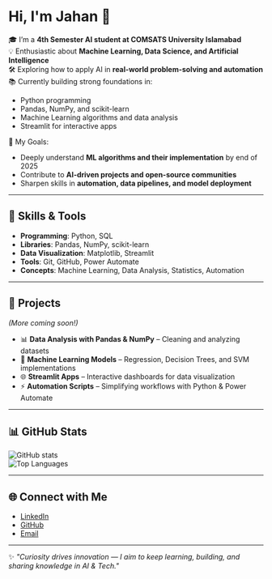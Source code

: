 # Hi, I'm Jahan 👋  

🎓 I’m a **4th Semester AI student at COMSATS University Islamabad**  
💡 Enthusiastic about **Machine Learning, Data Science, and Artificial Intelligence**  
🛠️ Exploring how to apply AI in **real-world problem-solving and automation**  
📚 Currently building strong foundations in:
- Python programming  
- Pandas, NumPy, and scikit-learn  
- Machine Learning algorithms and data analysis  
- Streamlit for interactive apps  

🌱 My Goals:  
- Deeply understand **ML algorithms and their implementation** by end of 2025  
- Contribute to **AI-driven projects and open-source communities**  
- Sharpen skills in **automation, data pipelines, and model deployment**  

---

## 🔧 Skills & Tools
- **Programming**: Python, SQL  
- **Libraries**: Pandas, NumPy, scikit-learn  
- **Data Visualization**: Matplotlib, Streamlit  
- **Tools**: Git, GitHub, Power Automate  
- **Concepts**: Machine Learning, Data Analysis, Statistics, Automation  

---

## 🚀 Projects
*(More coming soon!)*  
- 📊 **Data Analysis with Pandas & NumPy** – Cleaning and analyzing datasets  
- 🤖 **Machine Learning Models** – Regression, Decision Trees, and SVM implementations  
- 🌐 **Streamlit Apps** – Interactive dashboards for data visualization  
- ⚡ **Automation Scripts** – Simplifying workflows with Python & Power Automate  

---

## 📊 GitHub Stats
![GitHub stats](https://github-readme-stats.vercel.app/api?username=zaibj&show_icons=true&theme=radical)  
![Top Languages](https://github-readme-stats.vercel.app/api/top-langs/?username=zaibj&layout=compact&theme=radical)  

---

## 🌐 Connect with Me
- [LinkedIn](https://www.linkedin.com/in/your-linkedin/)  
- [GitHub](https://github.com/zaibj)  
- [Email](mailto:your-email@example.com)  

---

✨ *"Curiosity drives innovation — I aim to keep learning, building, and sharing knowledge in AI & Tech."*
